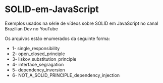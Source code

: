 # SOLID-em-JavaScript
Exemplos usados na série de vídeos sobre SOLID em JavaScript no canal Brazilian Dev no YouTube


Os arquivos estão enumerados da seguinte forma:

- 1- single_responsibility
- 2- open_closed_principle
- 3- liskov_substitution_principle
- 4- interface_segragation
- 5- dependency_inversion
- 6- NOT_A_SOLID_PRINCIPLE_dependency_injection
